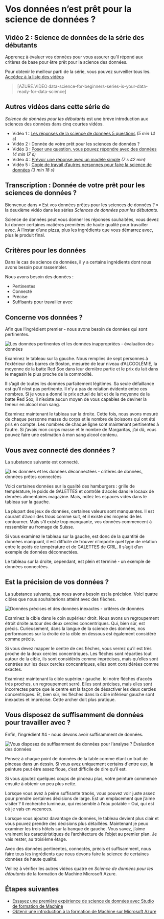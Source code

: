 <properties
   pageTitle="Vos données n’est prêt pour la science de données ? L’évaluation des données | Microsoft Azure"
   description="Découvrez les 4 critères de données être prêt pour la science des données. Science de données pour les débutants vidéo 2 a des exemples concrets pour aider à l’évaluation des données de base."
   keywords="les données pertinentes, évaluer des données de, préparer les données, les critères de données, les données prêtes"
   services="machine-learning"
   documentationCenter="na"
   authors="cjgronlund"
   manager="jhubbard"
   editor="cjgronlund"/>

<tags
   ms.service="machine-learning"
   ms.devlang="na"
   ms.topic="article"
   ms.tgt_pltfrm="na"
   ms.workload="na"
   ms.date="10/20/2016"
   ms.author="cgronlun;garye"/>


# <a name="is-your-data-ready-for-data-science"></a>Vos données n’est prêt pour la science de données ?

## <a name="video-2-data-science-for-beginners-series"></a>Vidéo 2 : Science de données de la série des débutants

Apprenez à évaluer vos données pour vous assurer qu’il répond aux critères de base pour être prêt pour la science des données.

Pour obtenir le meilleur parti de la série, vous pouvez surveiller tous les. [Accédez à la liste des vidéos](#other-videos-in-this-series)

> [AZURE.VIDEO data-science-for-beginners-series-is-your-data-ready-for-data-science]

## <a name="other-videos-in-this-series"></a>Autres vidéos dans cette série de

*Science de données pour les débutants* est une brève introduction aux sciences des données dans cinq courtes vidéos.

  * Vidéo 1 : [Les réponses de la science de données 5 questions](machine-learning-data-science-for-beginners-the-5-questions-data-science-answers.md) *(5 min 14 s)*
  * Vidéo 2 : Donnée de votre prêt pour les sciences de données ?
  * Vidéo 3 : [Poser une question, vous pouvez répondre avec des données](machine-learning-data-science-for-beginners-ask-a-question-you-can-answer-with-data.md) *(4 min 17 s)*
  * Vidéo 4 : [Prévoir une réponse avec un modèle simple](machine-learning-data-science-for-beginners-predict-an-answer-with-a-simple-model.md) *(7 s 42 min)*
  * Vidéo 5 : [Copie de travail d’autres personnes pour faire la science de données](machine-learning-data-science-for-beginners-copy-other-peoples-work-to-do-data-science.md) *(3 min 18 s)*

## <a name="transcript-is-your-data-ready-for-data-science"></a>Transcription : Donnée de votre prêt pour les sciences de données ?

Bienvenue dans « Est vos données prêtes pour les sciences de données ? » la deuxième vidéo dans les séries *Sciences de données pour les débutants*.  

Science de données peut vous donner les réponses souhaitées, vous devez lui donner certaines matières premières de haute qualité pour travailler avec. À l’instar d’une pizza, plus les ingrédients que vous démarrez avec, plus le produit final.

## <a name="criteria-for-data"></a>Critères pour les données

Dans le cas de science de données, il y a certains ingrédients dont nous avons besoin pour rassembler.

Nous avons besoin des données :

  * Pertinentes
  * Connecté
  * Précise
  * Suffisants pour travailler avec

## <a name="is-your-data-relevant"></a>Concerne vos données ?

Afin que l’ingrédient premier - nous avons besoin de données qui sont pertinentes.

![Les données pertinentes et les données inappropriées - évaluation des données](./media/machine-learning-data-science-for-beginners-is-your-data-ready-for-data-science/machine-learning-data-science-relevant-and-irrelevant-data.png)

Examinez le tableau sur la gauche. Nous remplies de sept personnes à l’extérieur des barres de Boston, mesurée de leur niveau d’ALCOOLÉMIE, la moyenne de la batte Red Sox dans leur dernière partie et le prix du lait dans le magasin le plus proche de la commodité.

Il s’agit de toutes les données parfaitement légitimes. Sa seule défaillance est qu’il n’est pas pertinente. Il n’y a pas de relation évidente entre ces nombres. Si je vous a donné le prix actuel de lait et de la moyenne de la batte Red Sox, il n’existe aucun moyen de vous capables de deviner la teneur en alcool mon sang.

Examinez maintenant le tableau sur la droite. Cette fois, nous avons mesuré de chaque personne masse du corps et le nombre de boissons qui ont été pris en compte.  Les nombres de chaque ligne sont maintenant pertinentes à l’autre. Si j’avais mon corps masse et le nombre de Margaritas, j’ai dû, vous pouvez faire une estimation à mon sang alcool contenu.

## <a name="do-you-have-connected-data"></a>Vous avez connecté des données ?

La substance suivante est connecté.

![Les données et les données déconnectées - critères de données, données prêtes connectées](./media/machine-learning-data-science-for-beginners-is-your-data-ready-for-data-science/machine-learning-data-science-connected-vs-disconnected-data.png)

Voici certaines données sur la qualité des hamburgers : grille de température, le poids de GALETTES et contrôle d’accès dans le locaux de denrées alimentaires magazine. Mais, notez les espaces vides dans le tableau sur la gauche.

La plupart des jeux de données, certaines valeurs sont manquantes. Il est courant d’avoir des trous comme suit, et il existe des moyens de les contourner. Mais s’il existe trop manquante, vos données commencent à ressembler au fromage de Suisse.

Si vous examinez le tableau sur la gauche, est donc de la quantité de données manquant, il est difficile de trouver n’importe quel type de relation entre le poids de température et de GALETTES de GRIL. Il s’agit d’un exemple de données déconnectées.

Le tableau sur la droite, cependant, est plein et terminé - un exemple de données connectées.

## <a name="is-your-data-accurate"></a>Est la précision de vos données ?

La substance suivante, que nous avons besoin est la précision. Voici quatre cibles que nous souhaiterions atteint avec des flèches.

![Données précises et des données inexactes - critères de données](./media/machine-learning-data-science-for-beginners-is-your-data-ready-for-data-science/machine-learning-data-science-inaccurate-vs-accurate-data.png)

Examinez la cible dans le coin supérieur droit. Nous avons un regroupement étroit droite autour des deux cercles concentriques. Qui, bien sûr, est précis. Curieusement, dans la langue de la science des données, nos performances sur la droite de la cible en dessous est également considéré comme précis.

Si vous devez mapper le centre de ces flèches, vous verrez qu’il est très proche de la deux cercles concentriques. Les flèches sont réparties tout autour de la cible, ils sont considérés comme imprécises, mais qu’elles sont centrées sur les deux cercles concentriques, elles sont considérées comme exactes.

Examinez maintenant la cible supérieur gauche. Ici notre flèches d’accès très proches, un regroupement serré. Elles sont précises, mais elles sont incorrectes parce que le centre est la façon de désactiver les deux cercles concentriques. Et, bien sûr, les flèches dans la cible inférieur gauche sont inexactes et imprécise. Cette archer doit plus pratique.

## <a name="do-you-have-enough-data-to-work-with"></a>Vous disposez de suffisamment de données pour travailler avec ?

Enfin, l’ingrédient #4 - nous devons avoir suffisamment de données.

![Vous disposez de suffisamment de données pour l’analyse ? Évaluation des données](./media/machine-learning-data-science-for-beginners-is-your-data-ready-for-data-science/machine-learning-data-science-barely-enough-data.png)

Pensez à chaque point de données de la table comme étant un trait de pinceau dans un dessin. Si vous avez uniquement certains d'entre eux, la peinture peut être assez floue, c’est difficile de dire qu’il est.

Si vous ajoutez quelques coups de pinceau plus, votre peinture commence ensuite à obtenir un peu plus nette.

Lorsque vous avez à peine suffisante tracés, vous pouvez voir juste assez pour prendre certaines décisions de large. Est un emplacement que j’aime visiter ? Il recherche lumineux, qui ressemble à l’eau potable – Oui, qui est où je vais en vacances.

Lorsque vous ajoutez davantage de données, le tableau devient plus clair et vous pouvez prendre des décisions plus détaillées. Maintenant je peux examiner les trois hôtels sur la banque de gauche. Vous savez, j’aime vraiment les caractéristiques de l’architecture de l’objet au premier plan. Je vais rester, au troisième étage.

Avec des données pertinentes, connectés, précis et suffisamment, nous faire tous les ingrédients que nous devons faire la science de certaines données de haute qualité.

Veillez à vérifier les autres vidéos quatre en *Science de données pour les débutants* de la formation de Machine Microsoft Azure.




## <a name="next-steps"></a>Étapes suivantes

  * [Essayez une première expérience de science de données avec Studio de formation de Machine](machine-learning-create-experiment.md)
  * [Obtenir une introduction à la formation de Machine sur Microsoft Azure](machine-learning-what-is-machine-learning.md)
